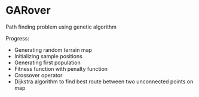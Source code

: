 # GARover
Path finding problem using genetic algorithm

Progress:
* Generating random terrain map
* Initializing sample positions
* Generating first population
* Fitness function with penalty function
* Crossover operator
* Dijkstra algorithm to find best route between two unconnected points on map

